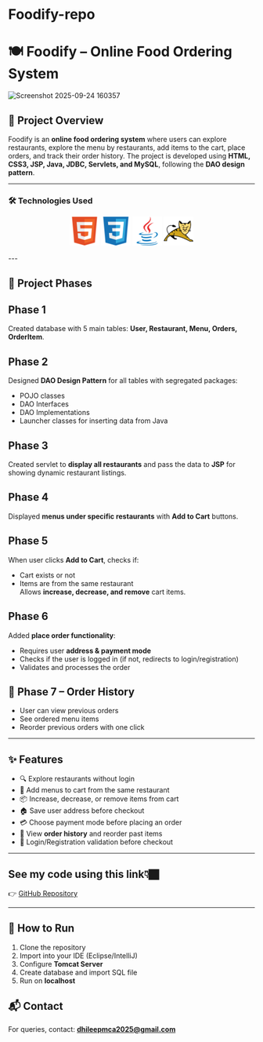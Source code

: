#  Foodify-repo  


# 🍽️ Foodify – Online Food Ordering System

<img width="100" height="100" alt="Screenshot 2025-09-24 160357" src="https://github.com/user-attachments/assets/8c4f1b55-5124-424d-a611-00a080007de4" />

## 📌 Project Overview

Foodify is an **online food ordering system** where users can explore restaurants, explore the menu by restaurants, add items to the cart, place orders, and track their order history.
The project is developed using **HTML, CSS3, JSP, Java, JDBC, Servlets, and MySQL**, following the **DAO design pattern**.

---
### 🛠️ Technologies Used

<p align="center">
  <img src="https://raw.githubusercontent.com/devicons/devicon/master/icons/html5/html5-original.svg" alt="HTML5" width="60" height="60"/>
  <img src="https://raw.githubusercontent.com/devicons/devicon/master/icons/css3/css3-original.svg" alt="CSS3" width="60" height="60"/>
  <img src="https://raw.githubusercontent.com/devicons/devicon/master/icons/java/java-original.svg" alt="Java" width="60" height="60"/>
  <img src="https://raw.githubusercontent.com/devicons/devicon/master/icons/tomcat/tomcat-original.svg" alt="Tomcat" width="60" height="60"/>
</p>
---

## 📂 Project Phases

## Phase 1
Created database with 5 main tables: **User, Restaurant, Menu, Orders, OrderItem**.

## Phase 2
Designed **DAO Design Pattern** for all tables with segregated packages:

- POJO classes  
- DAO Interfaces  
- DAO Implementations  
- Launcher classes for inserting data from Java  

## Phase 3
Created servlet to **display all restaurants** and pass the data to **JSP** for showing dynamic restaurant listings.

## Phase 4
Displayed **menus under specific restaurants** with **Add to Cart** buttons.

## Phase 5
When user clicks **Add to Cart**, checks if:

- Cart exists or not  
- Items are from the same restaurant  
  Allows **increase, decrease, and remove** cart items.  

## Phase 6
Added **place order functionality**:

- Requires user **address & payment mode**  
- Checks if the user is logged in (if not, redirects to login/registration)  
- Validates and processes the order
 
## 📂 Phase 7 – Order History

* User can view previous orders
* See ordered menu items
* Reorder previous orders with one click
---

## ✨ Features

* 🔍 Explore restaurants without login
* 🛒 Add menus to cart from the same restaurant
* 📦 Increase, decrease, or remove items from cart
* 🏠 Save user address before checkout
* 💳 Choose payment mode before placing an order
* 📜 View **order history** and reorder past items
* 🔐 Login/Registration validation before checkout

---

## See my code using this link👇🏿

👉 [GitHub Repository](https://github.com/jayakanthDeveloper/Foodify)

---
## 🚀 How to Run

1. Clone the repository
2. Import into your IDE (Eclipse/IntelliJ)
3. Configure **Tomcat Server**
4. Create database and import SQL file
5. Run on **localhost**


## 📬 Contact

For queries, contact: **[dhileepmca2025@gmail.com](mailto:dhileepmca2025@gmail.com)**
